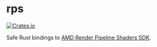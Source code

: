 # rps

[![Crates.io](https://img.shields.io/crates/v/rps)](https://crates.io/crates/rps)

Safe Rust bindings to [AMD Render Pipeline Shaders SDK](https://github.com/GPUOpen-LibrariesAndSDKs/RenderPipelineShaders).
